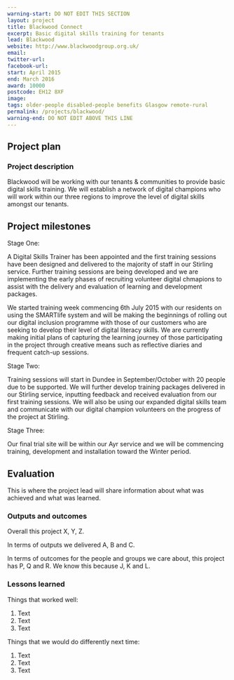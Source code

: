 ```yaml
---
warning-start: DO NOT EDIT THIS SECTION
layout: project
title: Blackwood Connect
excerpt: Basic digital skills training for tenants
lead: Blackwood
website: http://www.blackwoodgroup.org.uk/
email: 
twitter-url: 
facebook-url: 
start: April 2015
end: March 2016
award: 10000
postcode: EH12 8XF
image:
tags: older-people disabled-people benefits Glasgow remote-rural 
permalink: /projects/blackwood/
warning-end: DO NOT EDIT ABOVE THIS LINE
---
```


## Project plan

### Project description

Blackwood will be working with our tenants & communities to provide basic digital skills training. We will establish a network of digital champions who will work within our three regions to improve the level of digital skills amongst our tenants.


## Project milestones

Stage One:

A Digital Skills Trainer has been appointed and the first training sessions have been designed and delivered to the majority of staff in our Stirling service. Further training sessions are being developed and we are implementing the early phases of recruiting volunteer digital chmapions to assist with the delivery and evaluation of learning and development packages.

We started training week commencing 6th July 2015 with our residents on using the SMARTlife system and will be making the beginnings of rolling out our digital inclusion programme with those of our customers who are seeking to develop their level of digital literacy skills. We are currently making initial plans of capturing the learning journey of those participating in the project through creative means such as reflective diaries and frequent catch-up sessions.

Stage Two:

Training sessions will start in Dundee in September/October with 20 people due to be supported. We will further develop training packages delivered in our Stirling service, inputting feedback and received evaluation from our first training sessions. We will also be using our expanded digital skills team and communicate with our digital champion volunteers on the progress of the project at Stirling.

Stage Three:

Our final trial site will be within our Ayr service and we will be commencing training, development and installation toward the Winter period.


## Evaluation

This is where the project lead will share information about what was achieved and what was learned.

### Outputs and outcomes

Overall this project X, Y, Z.

In terms of outputs we delivered A, B and C.

In terms of outcomes for the people and groups we care about, this project has P, Q and R. We know this because J, K and L.

### Lessons learned

Things that worked well:

1. Text
2. Text
3. Text

Things that we would do differently next time:

1. Text
2. Text
3. Text
